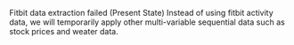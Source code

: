 Fitbit data extraction failed (Present State)
Instead of using fitbit activity data, we will temporarily apply other multi-variable sequential data such as stock prices and weater data.

